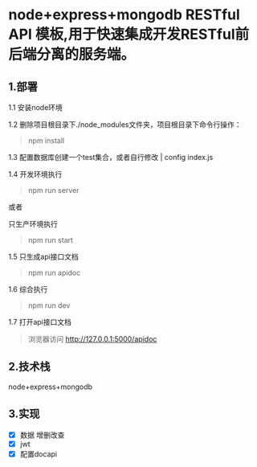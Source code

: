 # node+express+mongodb RESTful API 模板,用于快速集成开发RESTful前后端分离的服务端。

## 1.部署

1.1 安装node环境

1.2 删除项目根目录下./node_modules文件夹，项目根目录下命令行操作：
> npm install

1.3 配置数据库创建一个test集合，或者自行修改
| config index.js

1.4 开发环境执行
> npm run server

或者

只生产环境执行
> npm run start

1.5 只生成api接口文档
>  npm run apidoc

1.6 综合执行
> npm run dev

1.7 打开api接口文档 
> 浏览器访问 http://127.0.0.1:5000/apidoc


## 2.技术栈
node+express+mongodb 

## 3.实现

- [x] 数据 增删改查
- [x] jwt
- [x] 配置docapi